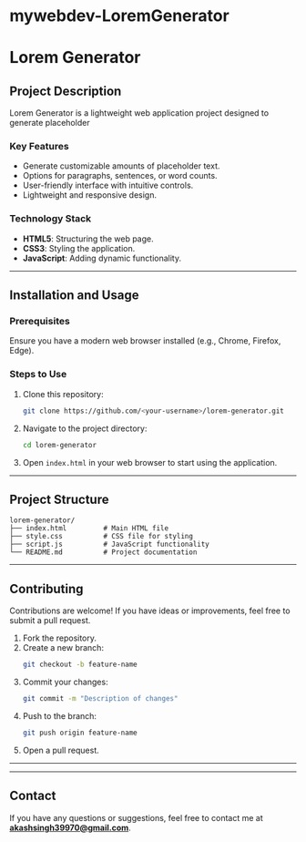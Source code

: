 # mywebdev-LoremGenerator
# Lorem Generator

## Project Description
Lorem Generator is a lightweight web application project designed to generate placeholder 
### Key Features
- Generate customizable amounts of placeholder text.
- Options for paragraphs, sentences, or word counts.
- User-friendly interface with intuitive controls.
- Lightweight and responsive design.

### Technology Stack
- **HTML5**: Structuring the web page.
- **CSS3**: Styling the application.
- **JavaScript**: Adding dynamic functionality.

---

## Installation and Usage

### Prerequisites
Ensure you have a modern web browser installed (e.g., Chrome, Firefox, Edge).

### Steps to Use
1. Clone this repository:
   ```bash
   git clone https://github.com/<your-username>/lorem-generator.git
   ```
2. Navigate to the project directory:
   ```bash
   cd lorem-generator
   ```
3. Open `index.html` in your web browser to start using the application.

---

## Project Structure
```
lorem-generator/
├── index.html         # Main HTML file
├── style.css          # CSS file for styling
├── script.js          # JavaScript functionality
└── README.md          # Project documentation
```

---

## Contributing
Contributions are welcome! If you have ideas or improvements, feel free to submit a pull request.

1. Fork the repository.
2. Create a new branch:
   ```bash
   git checkout -b feature-name
   ```
3. Commit your changes:
   ```bash
   git commit -m "Description of changes"
   ```
4. Push to the branch:
   ```bash
   git push origin feature-name
   ```
5. Open a pull request.

---



---

## Contact
If you have any questions or suggestions, feel free to contact me at **akashsingh39970@gmail.com**.

